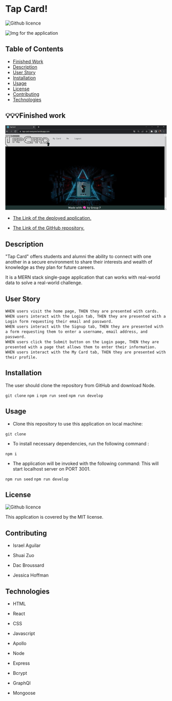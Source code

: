 # Tap Card!

![Github licence](http://img.shields.io/badge/license-MIT-blue.svg)

![Img for the application](./client/src/images/1.png )

## Table of Contents

- [Finished Work](#💡💡💡finished-work)
- [Description](#description)
- [User Story](#user-story)
- [Installation](#installation)
- [Usage](#usage)
- [License](#license)
- [Contributing](#contributing)
- [Technologies](#technologies)

## 💡💡💡Finished work
![Screenshot of the TapCard main page.](client/src/images/screenshot-1.png)


- [The Link of the deployed application.](https://tap-card-everyone.herokuapp.com/home)

- [The Link of the GitHub repository.](https://github.com/Israel2800/MERN-Project-3)

## Description

"Tap Card" offers students and alumni the ability to connect with one another in a secure environment to share their interests and wealth of knowledge as they plan for future careers.

It is a MERN stack single-page application that can works with real-world data to solve a real-world challenge.

## User Story

    WHEN users visit the home page, THEN they are presented with cards.
    WHEN users interact with the Login tab, THEN they are presented with a Login form requesting their email and password.
    WHEN users interact with the Signup tab, THEN they are presented with a form requesting them to enter a username, email address, and password.
    WHEN users click the Submit button on the Login page, THEN they are presented with a page that allows them to enter their information.
    WHEN users interact with the My Card tab, THEN they are presented with their profile.


## Installation

The user should clone the repository from GitHub and download Node.

`git clone` `npm i`  `npm run seed` `npm run develop`

## Usage

- Clone this repository to use this application on local machine:

`git clone`

- To install necessary dependencies, run the following command :

`npm i`

- The application will be invoked with the following command: This will start localhost server on PORT 3001.

`npm run seed` `npm run develop`

## License

![Github licence](http://img.shields.io/badge/license-MIT-blue.svg)

This application is covered by the MIT license.

## Contributing

- Israel Aguilar

- Shuai Zuo

- Dac Broussard

- Jessica Hoffman

## Technologies

- HTML

- React

- CSS

- Javascript

- Apollo

- Node

- Express

- Bcrypt

- GraphQI

- Mongoose

